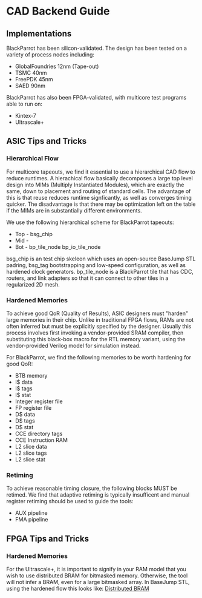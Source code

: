 # CAD Backend Guide
## Implementations
BlackParrot has been silicon-validated. The design has been tested on a variety of process nodes including:
* GlobalFoundries 12nm (Tape-out)
* TSMC 40nm
* FreePDK 45nm
* SAED 90nm

BlackParrot has also been FPGA-validated, with multicore test programs able to run on:
* Kintex-7
* Ultrascale+

## ASIC Tips and Tricks
### Hierarchical Flow
For multicore tapeouts, we find it essential to use a hierarchical CAD flow to reduce runtimes. A
hierachical flow basically decomposes a large top level design into MIMs (Multiply Instantiated
Modules), which are exactly the same, down to placement and routing of standard cells. The advantage
of this is that reuse reduces runtime signficantly, as well as converges timing quicker. The
disadvantage is that there may be optimization left on the table if the MIMs are in substantially
different environments.

We use the following hierarchical scheme for BlackParrot tapeouts:
* Top - bsg_chip
* Mid -
* Bot - bp_tile_node bp_io_tile_node

bsg_chip is an test chip skeleon which uses an open-source BaseJump STL padring, bsg_tag bootstrapping and low-speed configuration, as well as hardened clock generators.
bp_tile_node is a BlackParrot tile that has CDC, routers, and link adapters so that it can connect to other tiles in a regularized 2D mesh.

### Hardened Memories
To achieve good QoR (Quality of Results), ASIC designers must "harden" large memories in their chip. Unlike in traditional FPGA flows, RAMs are not often inferred but must be explicitly specified by the designer. Usually this process involves first invoking a vendor-provided SRAM compiler, then substituting this black-box macro for the RTL memory variant, using the vendor-provided Verilog model for simulation instead.

For BlackParrot, we find the following memories to be worth hardening for good QoR:
* BTB memory
* I$ data
* I$ tags
* I$ stat
* Integer register file
* FP register file
* D$ data
* D$ tags
* D$ stat
* CCE directory tags
* CCE Instruction RAM
* L2 slice data
* L2 slice tags
* L2 slice stat

### Retiming
To achieve reasonable timing closure, the following blocks MUST be retimed. We find that adaptive retiming is typically insufficent and manual register retiming should be used to guide the tools:
* AUX pipeline
* FMA pipeline

## FPGA Tips and Tricks
### Hardened Memories
For the Ultrascale+, it is important to signify in your RAM model that you wish to use distributed BRAM for bitmasked memory. Otherwise, the tool will not infer a BRAM, even for a large bitmasked array. In BaseJump STL, using the hardened flow this looks like: [Distributed BRAM](https://github.com/bespoke-silicon-group/basejump_stl/blob/master/hard/ultrascale_plus/bsg_mem/bsg_mem_1rw_sync_mask_write_bit.v#L36)

